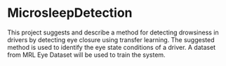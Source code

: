 # MicrosleepDetection
This project suggests and describe a method for detecting drowsiness in drivers by  detecting eye closure using transfer learning. The suggested method is used to identify  the eye state conditions of a driver. A dataset from MRL Eye Dataset will be used to  train the system.
